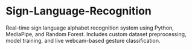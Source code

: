 # Sign-Language-Recognition
Real-time sign language alphabet recognition system using Python, MediaPipe, and Random Forest. Includes custom dataset preprocessing, model training, and live webcam-based gesture classification.
